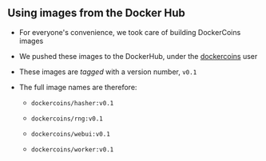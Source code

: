 ## Using images from the Docker Hub

- For everyone's convenience, we took care of building DockerCoins images

- We pushed these images to the DockerHub, under the [dockercoins](https://hub.docker.com/u/dockercoins) user

- These images are *tagged* with a version number, `v0.1`

- The full image names are therefore:

  - `dockercoins/hasher:v0.1`

  - `dockercoins/rng:v0.1`

  - `dockercoins/webui:v0.1`

  - `dockercoins/worker:v0.1`
